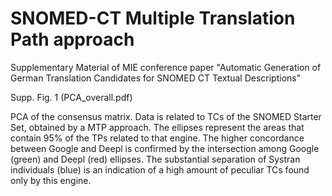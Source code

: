 # SNOMED-CT Multiple Translation Path approach
Supplementary Material of MIE conference paper "Automatic Generation of German Translation Candidates for SNOMED CT Textual Descriptions"



Supp. Fig. 1 (PCA_overall.pdf)

PCA of the consensus matrix. Data is related to TCs of the SNOMED Starter Set, obtained by a MTP approach. The ellipses represent the areas that contain 95% of the TPs related to that engine. The higher concordance between Google and Deepl is confirmed by the intersection among Google (green) and Deepl (red) ellipses. The substantial separation of Systran individuals (blue) is an indication of a high amount of peculiar TCs found only by this engine. 
